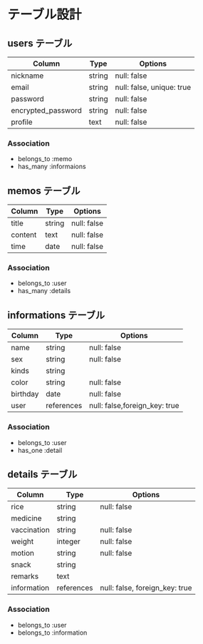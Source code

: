 # テーブル設計

## users テーブル

| Column                 | Type     | Options                   |
| ---------------------- | -------- | ------------------------- |
| nickname               | string   | null: false               |
| email                  | string   | null: false, unique: true |
| password               | string   | null: false               |
| encrypted_password     | string   | null: false               |
| profile                | text     | null: false               |


### Association
 - belongs_to :memo
 - has_many :informaions


## memos テーブル
| Column    | Type       | Options     |
| --------- | ---------- | ----------- |
| title     | string     | null: false |
| content   | text       | null: false |
| time      | date       | null: false |

### Association
 - belongs_to :user
 - has_many :details


## informations テーブル
| Column         | Type       | Options     |
| -------------- | ---------- | ----------- |
| name           | string     | null: false |
| sex            | string     | null: false |
| kinds          | string     |
| color          | string     | null: false |
| birthday       | date       | null: false |
| user           | references | null: false,foreign_key: true |

### Association
 - belongs_to :user
 - has_one :detail


## details テーブル

| Column        | Type       | Options     |
| ------------- | ---------- | ----------- |
| rice          | string     | null: false |
| medicine      | string     |
| vaccination   | string     | null: false |
| weight        | integer    | null: false |
| motion        | string     | null: false |
| snack         | string     |
| remarks       | text       |
| information   | references | null: false, foreign_key: true |

### Association
 - belongs_to :user
 - belongs_to :information
